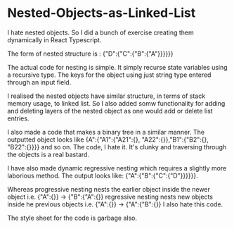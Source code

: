 # Nested-Objects-as-Linked-List

I hate nested objects. So I did a bunch of exercise creating them dynamically in React Typescript.

The form of nested structure is : {"D":{"C":{"B":{"A"}}}}}} 

The actual code for nesting is simple. It simply recurse state variables using  a recursive type. The keys for the object using just string type entered through an input field.

I realised the nested objects have similar structure, in terms of stack memory usage, to linked list. So I also added somw functionality for  adding and deleting layers of the nested object as one would add or delete list entries.

I also made a code that makes a binary tree in a similar manner. The outputted object looks like  {A":{"A1":{"A21":{}, "A22":{}},"B1":{"B2":{}, "B22":{}}}} and so on. The code, I hate it. It's clunky and traversing through the objects is a real bastard.

I have also made dynamic regressive nesting which requires a slightly more laborious method. The output looks like: {"A":{"B":{"C":{"D"}}}}}}. 

Whereas progressive nesting nests the earlier object inside the newer object i.e. {"A":{}} -> {"B":{"A":{}}  regressive nesting nests new objects inside he previous objects i.e. {"A":{}} -> {"A":{"B":{}} I also hate this code.

The style sheet for the code is garbage also.

 

